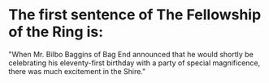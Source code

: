 # The first sentence of The Fellowship of the Ring is:
"When Mr. Bilbo Baggins of Bag End announced that he would shortly be celebrating his eleventy-first birthday with a party of special magnificence, there was much excitement in the Shire."
